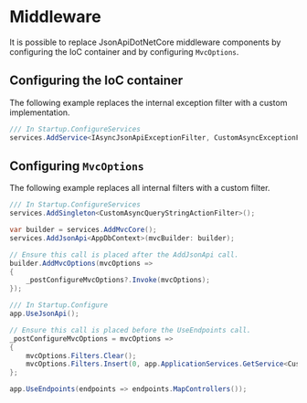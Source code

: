 # Middleware

It is possible to replace JsonApiDotNetCore middleware components by configuring the IoC container and by configuring `MvcOptions`. 

## Configuring the IoC container 

The following example replaces the internal exception filter with a custom implementation.
```c#
/// In Startup.ConfigureServices
services.AddService<IAsyncJsonApiExceptionFilter, CustomAsyncExceptionFilter>()
```

## Configuring `MvcOptions`

The following example replaces all internal filters with a custom filter.
```c#
/// In Startup.ConfigureServices
services.AddSingleton<CustomAsyncQueryStringActionFilter>();

var builder = services.AddMvcCore();
services.AddJsonApi<AppDbContext>(mvcBuilder: builder);

// Ensure this call is placed after the AddJsonApi call.
builder.AddMvcOptions(mvcOptions =>
{
    _postConfigureMvcOptions?.Invoke(mvcOptions);
});

/// In Startup.Configure
app.UseJsonApi();

// Ensure this call is placed before the UseEndpoints call.
_postConfigureMvcOptions = mvcOptions => 
{ 
    mvcOptions.Filters.Clear();
    mvcOptions.Filters.Insert(0, app.ApplicationServices.GetService<CustomAsyncQueryStringActionFilter>());
};

app.UseEndpoints(endpoints => endpoints.MapControllers());
```
